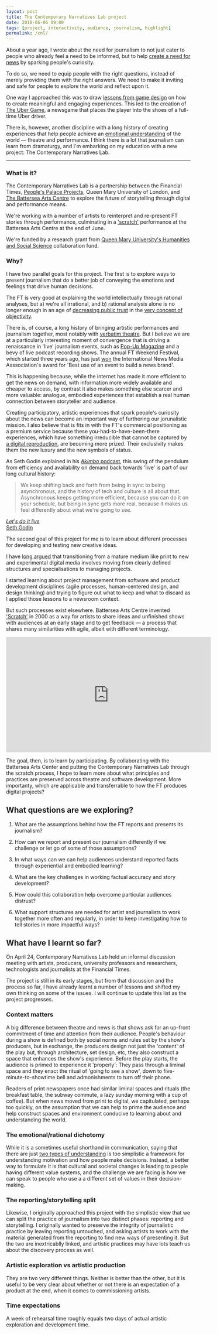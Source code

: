 ```yaml
---
layout: post
title: The Contemporary Narratives Lab project
date: 2018-06-06 09:00
tags: [project, interactivity, audience, journalism, highlight]
permalink: /cnl/
---
```

<span class="firstLetter">A</span>bout a year ago, I wrote about the need for journalism to not just cater to people who already feel a need to be informed, but to help [create a need for news](/need-for-news/) by sparking people's curiosity.

To do so, we need to equip people with the right questions, instead of merely providing them with the right answers. We need to make it inviting and safe for people to explore the world and reflect upon it. 

One way I approached this was to draw [lessons from game design](/newsgames/) on how to create meaningful and engaging experiences. This led to the creation of [The Uber Game](https://ig.ft.com/ubergame/), a newsgame that places the player into the shoes of a full-time Uber driver.

There is, however, another discipline with a long history of creating experiences that help people achieve an [emotional understanding](/two-types/) of the world &mdash; theatre and performance. I think there is a lot that journalism can learn from dramaturgy, and I'm embarking on my education with a new project: The Contemporary Narratives Lab.

<hr>

### What is it?

The Contemporary Narratives Lab is a partnership between the Financial Times, [People's Palace Projects](http://www.peoplespalaceprojects.org.uk/), Queen Mary University of London, and [The Battersea Arts Centre](https://www.bac.org.uk/) to explore the future of storytelling through digital and performance means. 

We're working with a number of artists to reinterpret and re-present FT stories through performance, culminating in a ['scratch'](https://www.bac.org.uk/scratch) performance at the Battersea Arts Centre at the end of June.

We're funded by a research grant from [Queen Mary University's Humanities and Social Science](https://www.qmul.ac.uk/about/hss/) collaboration fund.

### Why?

I have two parallel goals for this project. The first is to explore ways to present journalism that do a better job of conveying the emotions and feelings that drive human decisions.

The FT is very good at explaining the world intellectually through rational analyses, but a) we're all irrational, and b) rational analysis alone is no longer enough in an age of [decreasing public trust](https://kf-site-production.s3.amazonaws.com/publications/pdfs/000/000/242/original/KnightFoundation_AmericansViews_Client_Report_010917_Final_Updated.pdf) in the [very concept of objectivity](https://newrepublic.com/article/146895/learning-trust).

There is, of course, a long history of bringing artistic performances and journalism together, most notably with [verbatim theatre](https://en.wikipedia.org/wiki/Verbatim_theatre). But I believe we are at a particularly interesting moment of convergence that is driving a renaissance in 'live' journalism events, such as [Pop-Up Magazine](https://www.popupmagazine.com/) and a bevy of live podcast recording shows. The annual FT Weekend Festival, which started three years ago, has just [won](https://www.inma.org/blogs/main/post.cfm/inma-reveals-global-media-awards-winners-new-york-times-nabs-top-honour) the International News Media Asssociation's award for 'Best use of an event to build a news brand'.

This is happening because, while the internet has made it more efficient to get the news on demand, with information more widely available and cheaper to access, by contrast it also makes something else scarcer and more valuable: analogue, embodied experiences that establish a real human connection between storyteller and audience.

Creating participatory, artistic experiences that spark people's curiosity about the news can become an important way of furthering our jorunalistic mission. I also believe that is fits in with the FT's commercial positioning as a premium service because these you-had-to-have-been-there experiences, which have something irreducible that cannot be captured by [a digital reproduction](/history/), are becoming more prized. Their exclusivity makes them the new luxury and the new symbols of status.

As Seth Godin explained in his [_Akimbo_ podcast](https://www.akimbo.me/), this swing of the pendulum from efficiency and availability on demand back towards 'live' is part of our long cultural history: 

> We keep shifting back and forth from being in sync to being asynchronous, and the history of tech and culture is all about that. Asynchronous keeps getting more efficient, because you can do it on your schedule, but being in sync gets more real, because it makes us feel differently about what we're going to see.

<div class="quote-attrib"><a href="https://www.akimbo.me/blog/episode-11-let-s-do-it-live" target="_blank"><i>Let's do it live</i><br>Seth Godin</a></div>

<span class="firstLetter">T</span>he second goal of this project for me is to learn about different processes for developing and testing new creative ideas.

I have [long argued](/project-managers/) that transitioning from a mature medium like print to new and experimental digital media involves moving from clearly defined structures and specialisations to managing projects. 

I started learning about project management from software and product development disciplines (agile processes, human-centered design, and design thinking) and trying to figure out what to keep and what to discard as I applied those lessons to a newsroom context.

But such processes exist elsewhere. Battersea Arts Centre invented ['Scratch'](https://www.bac.org.uk/scratch) in 2000 as a way for artists to share ideas and unfinished shows with audiences at an early stage and to get feedback &mdash; a process that shares many similarities with agile, albeit with different terminology.

<iframe width="560" height="315" src="https://www.youtube-nocookie.com/embed/yUFYgCQEiw8?rel=0" frameborder="0" allow="autoplay; encrypted-media" allowfullscreen></iframe>

The goal, then, is to learn by participating. By collaborating with the Battersea Arts Center and putting the Contemporary Narratives Lab through the scratch process, I hope to learn more about what principles and practices are preserved across theatre and software development. More importanty, which are applicable and transferrable to how the FT produces digital projects? 

## What questions are we exploring?

1. What are the assumptions behind how the FT reports and presents its journalism?

2. How can we report and present our journalism differently if we challenge or let go of some of those assumptions?

3. In what ways can we can help audiences understand reported facts through experiential and embodied learning?

4. What are the key challenges in working factual accuracy and story development?

5. How could this collaboration help overcome particular audiences distrust?

6. What support structures are needed for artist and journalists to work together more often and regularly, in order to keep investigating how to tell stories in more impactful ways?


## What have I learnt so far?

On April 24, Contemporary Narratives Lab held an informal discussion meeting with artists, producers, university professors and researchers, technologists and journalists at the Financial Times.

The project is still in its early stages, but from that discussion and the process so far, I have already learnt a number of lessons and shifted my own thinking on some of the issues. I will continue to update this list as the project progresses.

### Context matters

A big difference between theatre and news is that shows ask for an up-front commitment of time and attention from their audience. People's behaviour during a show is defined both by social norms and rules set by the show's producers, but in exchange, the producers design not just the 'content' of the play but, through architecture, set design, etc, they also construct a space that enhances the show's experience. Before the play starts, the audience is primed to experience it 'properly': They pass through a liminal space and they enact the ritual of 'going to see a show', down to five-minute-to-showtime bell and admonishments to turn off their phone.

Readers of print newspapers once had similar liminal spaces and rituals (the breakfast table, the subway commute, a lazy sunday morning with a cup of coffee). But when news moved from print to digital, we capitulated, perhaps too quickly, on the assumption that we can help to prime the audience and help construct spaces and environment conducive to learning about and understanding the world. 

### The emotional/rational dichotomy
While it is a sometimes useful shorthand in communication, saying that there are just [two types of understanding](/two-types/) is too simplistic a framework for understanding motivation and how people make decisions. Instead, a better way to formulate it is that cultural and societal changes is leading to people having different value systems, and the challenge we are facing is how we can speak to people who use a a different set of values in their decision-making.

### The reporting/storytelling split 

Likewise, I originally approached this project with the simplistic view that we can split the practice of journalism into two distinct phases: reporting and storytelling. I originally wanted to preserve the integrity of journalistic practice by leaving reporting untouched, and asking artists to work with the material generated from the reporting to find new ways of presenting it. But the two are inextricablly linked, and artistic practices may have lots teach us about the discovery process as well.  

### Artistic exploration vs artistic production

They are two very different things. Neither is better than the other, but it is useful to be very clear about whether or not there is an expectation of a product at the end, when it comes to commissioning artists. 

### Time expectations

A week of rehearsal time roughly equals two days of actual artistic exploration and development time.

